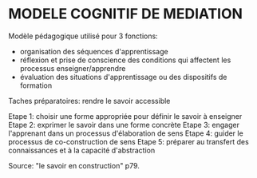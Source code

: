 # MODELE COGNITIF DE MEDIATION

Modèle pédagogique utilisé pour 3 fonctions:
- organisation des séquences d'apprentissage
- réflexion et prise de conscience des conditions qui affectent les processus enseigner/apprendre
- évaluation des situations d'apprentissage ou des dispositifs de formation

Taches préparatoires: rendre le savoir accessible

Etape 1: choisir une forme appropriée pour définir le savoir à enseigner
Etape 2: exprimer le savoir dans une forme concrète
Etape 3: engager l'apprenant dans un processus d'élaboration de sens
Etape 4: guider le processus de co-construction de sens
Etape 5: préparer au transfert des connaissances et à la capacité d'abstraction

Source: "le savoir en construction" p79.
